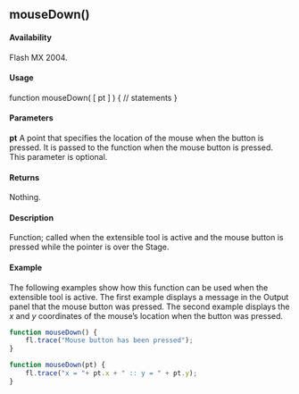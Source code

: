 ## mouseDown()

#### Availability

Flash MX 2004.

#### Usage

function mouseDown( [ pt ] ) {
// statements
}

#### Parameters

**pt** A point that specifies the location of the mouse when the button is pressed. It is passed to the function when the mouse button is pressed. This parameter is optional.

#### Returns

Nothing.

#### Description

Function; called when the extensible tool is active and the mouse button is pressed while the pointer is over the Stage.

#### Example

The following examples show how this function can be used when the extensible tool is active. The first example displays a message in the Output panel that the mouse button was pressed. The second example displays the *x* and *y* coordinates of the mouse’s location when the button was pressed.

```javascript
function mouseDown() {
    fl.trace("Mouse button has been pressed");
}

function mouseDown(pt) {
    fl.trace("x = "+ pt.x + " :: y = " + pt.y);
}
```
